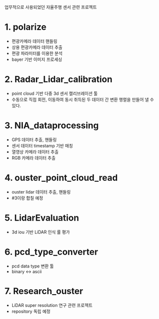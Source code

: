 업무적으로 사용되었던 자율주행 센서 관련 프로젝트

# 1. polarize
- 편광카메라 데이터 핸들링
- 상용 편광카메라 데이터 추출
- 편광 파라미터를 이용한 분석
- bayer 기반 이미지 프로세싱
  
# 2.  Radar_Lidar_calibration
- point cloud 기반 다중 3d 센서 캘리브레이션 툴
- 수동으로 직접 회전, 이동하여 동시 취득된 두 데이터 간 변환 행렬을 만들어 낼 수 있다.


# 3. NIA_dataprocessing
- GPS 데이터 추출, 핸들링
- 센서 데이터 timestamp 기반 매칭
- 열영상 카메라 데이터 추출
- RGB 카메라 데이터 추출

# 4. ouster_point_cloud_read
 - ouster lidar 데이터 추출, 핸들링
 - #3이랑 합칠 예정

# 5. LidarEvaluation
 - 3d iou 기반 LiDAR 인식 률 평가 

 # 6. pcd_type_converter
 - pcd data type 변환 툴
 - binary <-> ascii

# 7. Research_ouster
 - LiDAR super resolution 연구 관련 프로젝트
 - repository 독립 예정


